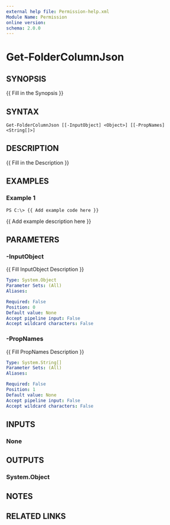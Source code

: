 ```yaml
---
external help file: Permission-help.xml
Module Name: Permission
online version:
schema: 2.0.0
---
```


# Get-FolderColumnJson

## SYNOPSIS
{{ Fill in the Synopsis }}

## SYNTAX

```
Get-FolderColumnJson [[-InputObject] <Object>] [[-PropNames] <String[]>]
```

## DESCRIPTION
{{ Fill in the Description }}

## EXAMPLES

### Example 1
```
PS C:\> {{ Add example code here }}
```

{{ Add example description here }}

## PARAMETERS

### -InputObject
{{ Fill InputObject Description }}

```yaml
Type: System.Object
Parameter Sets: (All)
Aliases:

Required: False
Position: 0
Default value: None
Accept pipeline input: False
Accept wildcard characters: False
```

### -PropNames
{{ Fill PropNames Description }}

```yaml
Type: System.String[]
Parameter Sets: (All)
Aliases:

Required: False
Position: 1
Default value: None
Accept pipeline input: False
Accept wildcard characters: False
```

## INPUTS

### None
## OUTPUTS

### System.Object
## NOTES

## RELATED LINKS
